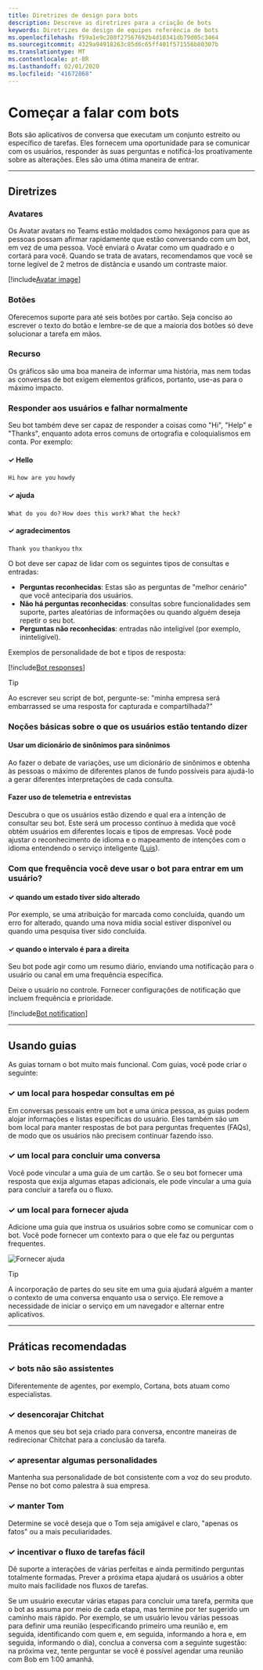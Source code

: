 ```yaml
---
title: Diretrizes de design para bots
description: Descreve as diretrizes para a criação de bots
keywords: Diretrizes de design de equipes referência de bots
ms.openlocfilehash: f59a1e9c280f27567692b4d10341db79d05c3464
ms.sourcegitcommit: 4329a94918263c85d6c65ff401f571556b80307b
ms.translationtype: MT
ms.contentlocale: pt-BR
ms.lasthandoff: 02/01/2020
ms.locfileid: "41672868"
---
```

# <a name="start-talking-with-bots"></a>Começar a falar com bots

Bots são aplicativos de conversa que executam um conjunto estreito ou específico de tarefas. Eles fornecem uma oportunidade para se comunicar com os usuários, responder às suas perguntas e notificá-los proativamente sobre as alterações. Eles são uma ótima maneira de entrar.

---

## <a name="guidelines"></a>Diretrizes

### <a name="avatars"></a>Avatares

Os Avatar avatars no Teams estão moldados como hexágonos para que as pessoas possam afirmar rapidamente que estão conversando com um bot, em vez de uma pessoa. Você enviará o Avatar como um quadrado e o cortará para você. Quando se trata de avatars, recomendamos que você se torne legível de 2 metros de distância e usando um contraste maior.

[!include[Avatar image](~/includes/design/bot-avatar-image.html)]

### <a name="buttons"></a>Botões

Oferecemos suporte para até seis botões por cartão. Seja conciso ao escrever o texto do botão e lembre-se de que a maioria dos botões só deve solucionar a tarefa em mãos.

### <a name="graphics"></a>Recurso

Os gráficos são uma boa maneira de informar uma história, mas nem todas as conversas de bot exigem elementos gráficos, portanto, use-as para o máximo impacto.

### <a name="responding-to-users-and-failing-gracefully"></a>Responder aos usuários e falhar normalmente

Seu bot também deve ser capaz de responder a coisas como "Hi", "Help" e "Thanks", enquanto adota erros comuns de ortografia e coloquialismos em conta. Por exemplo:

#### <a name="x2713-hello"></a>&#x2713; Hello

`Hi` `how are you` `howdy`

#### <a name="x2713-help"></a>&#x2713; ajuda

`What do you do?` `How does this work?` `What the heck?`

#### <a name="x2713-thanks"></a>&#x2713; agradecimentos

`Thank you` `thankyou` `thx`

O bot deve ser capaz de lidar com os seguintes tipos de consultas e entradas:

* **Perguntas reconhecidas**: Estas são as perguntas de "melhor cenário" que você anteciparia dos usuários.
* **Não há perguntas reconhecidas**: consultas sobre funcionalidades sem suporte, partes aleatórias de informações ou quando alguém deseja repetir o seu bot.
* **Perguntas não reconhecidas**: entradas não inteligível (por exemplo, ininteligível).

Exemplos de personalidade de bot e tipos de resposta:

[!include[Bot responses](~/includes/design/bot-responses-table.html)]

> [!TIP]
> Ao escrever seu script de bot, pergunte-se: "minha empresa será embarrassed se uma resposta for capturada e compartilhada?"

### <a name="understanding-what-users-are-trying-to-say"></a>Noções básicas sobre o que os usuários estão tentando dizer

#### <a name="use-a-thesaurus-for-synonyms"></a>Usar um dicionário de sinônimos para sinônimos

Ao fazer o debate de variações, use um dicionário de sinônimos e obtenha às pessoas o máximo de diferentes planos de fundo possíveis para ajudá-lo a gerar diferentes interpretações de cada consulta.

#### <a name="make-use-of-telemetry-and-interviews"></a>Fazer uso de telemetria e entrevistas

Descubra o que os usuários estão dizendo e qual era a intenção de consultar seu bot. Este será um processo contínuo à medida que você obtém usuários em diferentes locais e tipos de empresas. Você pode ajustar o reconhecimento de idioma e o mapeamento de intenções com o idioma entendendo o serviço inteligente ([Luis](/azure/cognitive-services/luis/what-is-luis)).

### <a name="how-often-should-you-use-your-bot-to-reach-out-to-a-user"></a>Com que frequência você deve usar o bot para entrar em um usuário?

#### <a name="x2713-when-a-state-has-changed"></a>&#x2713; quando um estado tiver sido alterado

Por exemplo, se uma atribuição for marcada como concluída, quando um erro for alterado, quando uma nova mídia social estiver disponível ou quando uma pesquisa tiver sido concluída.

#### <a name="x2713-when-the-timing-is-right"></a>&#x2713; quando o intervalo é para a direita

Seu bot pode agir como um resumo diário, enviando uma notificação para o usuário ou canal em uma frequência específica.

Deixe o usuário no controle. Fornecer configurações de notificação que incluem frequência e prioridade.

[!include[Bot notification](~/includes/design/bot-notification-image.html)]

---

## <a name="using-tabs"></a>Usando guias

As guias tornam o bot muito mais funcional. Com guias, você pode criar o seguinte:

### <a name="x2713-a-place-to-host-standing-queries"></a>&#x2713; um local para hospedar consultas em pé

Em conversas pessoais entre um bot e uma única pessoa, as guias podem alojar informações e listas específicas do usuário. Eles também são um bom local para manter respostas de bot para perguntas frequentes (FAQs), de modo que os usuários não precisem continuar fazendo isso.

### <a name="x2713-a-place-to-finish-a-conversation"></a>&#x2713; um local para concluir uma conversa

Você pode vincular a uma guia de um cartão. Se o seu bot fornecer uma resposta que exija algumas etapas adicionais, ele pode vincular a uma guia para concluir a tarefa ou o fluxo.

### <a name="x2713-a-place-to-provide-some-help"></a>&#x2713; um local para fornecer ajuda

Adicione uma guia que instrua os usuários sobre como se comunicar com o bot. Você pode fornecer um contexto para o que ele faz ou perguntas frequentes.

![Fornecer ajuda](~/assets/images/framework/framework_bots_tbot-help.png)

> [!TIP]
> A incorporação de partes do seu site em uma guia ajudará alguém a manter o contexto de uma conversa enquanto usa o serviço. Ele remove a necessidade de iniciar o serviço em um navegador e alternar entre aplicativos.

---

## <a name="best-practices"></a>Práticas recomendadas

### <a name="x2713-bots-arent-assistants"></a>&#x2713; bots não são assistentes

Diferentemente de agentes, por exemplo, Cortana, bots atuam como especialistas.

### <a name="x2713-discourage-chitchat"></a>&#x2713; desencorajar Chitchat

A menos que seu bot seja criado para conversa, encontre maneiras de redirecionar Chitchat para a conclusão da tarefa.

### <a name="x2713-introduce-some-personality"></a>&#x2713; apresentar algumas personalidades

Mantenha sua personalidade de bot consistente com a voz do seu produto. Pense no bot como palestra à sua empresa.

### <a name="x2713-maintain-tone"></a>&#x2713; manter Tom

Determine se você deseja que o Tom seja amigável e claro, "apenas os fatos" ou a mais peculiaridades.

### <a name="x2713-encourage-easy-task-flow"></a>&#x2713; incentivar o fluxo de tarefas fácil

Dê suporte a interações de várias perfeitas e ainda permitindo perguntas totalmente formadas. Prever a próxima etapa ajudará os usuários a obter muito mais facilidade nos fluxos de tarefas.

Se um usuário executar várias etapas para concluir uma tarefa, permita que o bot as assuma por meio de cada etapa, mas termine por ter sugerido um caminho mais rápido. Por exemplo, se um usuário levou várias pessoas para definir uma reunião (especificando primeiro uma reunião e, em seguida, identificando com quem e, em seguida, informando a hora e, em seguida, informando o dia), conclua a conversa com a seguinte sugestão: na próxima vez, tente perguntar se você é possível agendar uma reunião com Bob em 1:00 amanhã.